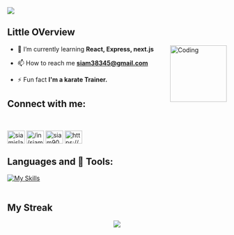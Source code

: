 
<!-- <img src="./img/Black  LinkedIn Banner.png"/> -->
<img src="./img/banner.png"/>

## Little OVerview

<img align="right" alt="Coding" width="130" src="https://media1.giphy.com/media/v1.Y2lkPTc5MGI3NjExeWFlOHQ3YzdnY2EwOTNveGhmN2x1cHNsN2Z3ZnVqNW5pbHB3dzlkYiZlcD12MV9pbnRlcm5hbF9naWZfYnlfaWQmY3Q9cw/3jN1WxJvcJLZnBCn3n/giphy.gif">


- 🌱 I’m currently learning **React, Express, next.js**

- 📫 How to reach me **siam38345@gmail.com**

- ⚡ Fun fact **I'm a karate Trainer.**

## Connect with me:

<br/>

<p align="left">
<a href="https://twitter.com/siamislam909" target="blank"><img align="center" src="https://raw.githubusercontent.com/rahuldkjain/github-profile-readme-generator/master/src/images/icons/Social/twitter.svg" alt="siamislam909" height="30" width="40" /></a>
<a href="https://www.linkedin.com/in/siam909/" target="blank"><img align="center" src="https://raw.githubusercontent.com/rahuldkjain/github-profile-readme-generator/master/src/images/icons/Social/linked-in-alt.svg" alt="/in/siam-islam-29ab3a249/" height="30" width="40" /></a>
<a href="https://fb.com/siam909q" target="blank"><img align="center" src="https://raw.githubusercontent.com/rahuldkjain/github-profile-readme-generator/master/src/images/icons/Social/facebook.svg" alt="siam909q" height="30" width="40" /></a>
<a href="https://www.youtube.com/channel/UCIOhtcQ4emyajfKK8RDrpIQ" target="blank"><img align="center" src="https://raw.githubusercontent.com/rahuldkjain/github-profile-readme-generator/master/src/images/icons/Social/youtube.svg" alt="https://www.youtube.com/channel/uciohtcq4emyajfkk8rdrpiq" height="30" width="40" /></a>
</p>

 ## Languages and 🧰 Tools:

[![My Skills](https://skillicons.dev/icons?i=express,firebase,git,js,mongodb,nodejs,postman,react,tailwind)](https://skillicons.dev)
<br/>
<br/>

## My Streak


<div align="center">
  <img src="https://github-readme-streak-stats.herokuapp.com?user=siamislam07&theme=gotham&border_radius=3.9&mode=weekly&card_width=518" />
</div>




